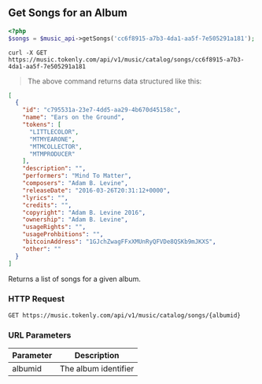 ## Get Songs for an Album

```php
<?php
$songs = $music_api->getSongs('cc6f8915-a7b3-4da1-aa5f-7e505291a181');
```

```shell
curl -X GET https://music.tokenly.com/api/v1/music/catalog/songs/cc6f8915-a7b3-4da1-aa5f-7e505291a181
```

> The above command returns data structured like this:

```json
[
  {
    "id": "c795531a-23e7-4dd5-aa29-4b670d45158c",
    "name": "Ears on the Ground",
    "tokens": [
      "LITTLECOLOR",
      "MTMYEARONE",
      "MTMCOLLECTOR",
      "MTMPRODUCER"
    ],
    "description": "",
    "performers": "Mind To Matter",
    "composers": "Adam B. Levine",
    "releaseDate": "2016-03-26T20:31:12+0000",
    "lyrics": "",
    "credits": "",
    "copyright": "Adam B. Levine 2016",
    "ownership": "Adam B. Levine",
    "usageRights": "",
    "usageProhbitions": "",
    "bitcoinAddress": "1GJchZwagFFxXMUnRyQFVDe8QSKb9mJKXS",
    "other": ""
  }
]
```

Returns a list of songs for a given album.

### HTTP Request

`GET https://music.tokenly.com/api/v1/music/catalog/songs/{albumid}`


### URL Parameters

Parameter | Description
--------- | -----------
albumid   | The album identifier

